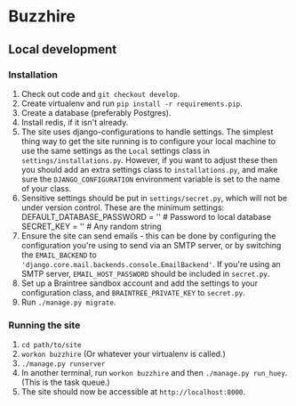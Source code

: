 Buzzhire
========

Local development
-----------------

### Installation

1. Check out code and `git checkout develop`.
2. Create virtualenv and run `pip install -r requirements.pip`.
3. Create a database (preferably Postgres).
4. Install redis, if it isn't already.
5. The site uses django-configurations to handle settings.  The simplest thing
   way to get the site running is to configure your local machine to use the
   same settings as the `Local` settings class in `settings/installations.py`.
   However, if you want to adjust these then you should add an extra settings
   class to `installations.py`, and make sure the `DJANGO_CONFIGURATION`
   environment variable is set to the name of your class.
6. Sensitive settings should be put in `settings/secret.py`, which will not
   be under version control.  These are the minimum settings:  
        DEFAULT_DATABASE_PASSWORD = '' # Password to local database
        SECRET_KEY = '' # Any random string
7. Ensure the site can send emails - this can be done by configuring the
   configuration you're using to send via an SMTP server, or by switching
   the `EMAIL_BACKEND` to `'django.core.mail.backends.console.EmailBackend'`.
   If you're using an SMTP server, `EMAIL_HOST_PASSWORD` should be included
   in `secret.py`.
8. Set up a Braintree sandbox account and add the settings to your
   configuration class, and `BRAINTREE_PRIVATE_KEY` to `secret.py`.
9. Run `./manage.py migrate`.

 
### Running the site

1. `cd path/to/site`
2. `workon buzzhire` (Or whatever your virtualenv is called.)
2. `./manage.py runserver`
3. In another terminal, run `workon buzzhire` and then `./manage.py run_huey`.
   (This is the task queue.)
4. The site should now be accessible at `http://localhost:8000`.
